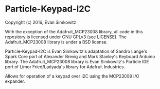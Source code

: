 Particle-Keypad-I2C
============
Copyright (c) 2016, Evan Simkowitz

With the exception of the Adafruit_MCP23008 library, all code in this repository is licensed under GNU GPLv3 (see LICENSE). The Adafruit_MCP23008 library is under a BSD license.

Particle-Keypad-I2C is Evan Simkowitz's adaptation of Sandro Lange's Spark Core port of Alexander Brevig and Mark Stanley's Keyboard Arduino library. The Adafruit_MCP23008 library is Evan Simkowitz's Particle IDE port of Limor Fried/Ladyada's library for Adafruit Industries.

Allows for operation of a keypad over I2C using the MCP23008 I/O expander.
